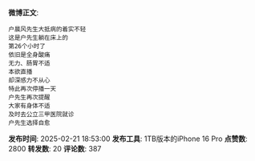**微博正文**: 
```
户晨风先生大抵病的着实不轻
这是户先生躺在床上的
第26个小时了
依旧是全身酸痛
无力、肠胃不适
本欲直播
却深感力不从心
特此再次停播一天
户先生再次提醒
大家有身体不适
及时去公立三甲医院就诊
户先生选择自愈
```
**发布时间**: 2025-02-21 18:53:00
**发布工具**: 1TB版本的iPhone 16 Pro
**点赞数**: 2800
**转发数**: 20
**评论数**: 387
